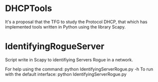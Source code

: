 # DHCPTools
It's a proposal that the TFG to study the Protocol DHCP, that which has implemented tools written in Python using the library Scapy.

# IdentifyingRogueServer
Script write in Scapy to identifiying Servers Rogue in a network.

For help using the command: python IdentifyingServerRogue.py -h
To run with the default interface: python IdentifyingServerRogue.py
